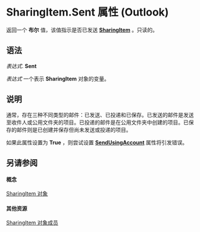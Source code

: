 
# SharingItem.Sent 属性 (Outlook)

返回一个 **布尔** 值，该值指示是否已发送 **[SharingItem](63dd3451-44f3-7cc4-c6e2-7dad5835a7d2.md)** 。只读的。


## 语法

 _表达式_. **Sent**

 _表达式_ 一个表示 **SharingItem** 对象的变量。


## 说明

通常，存在三种不同类型的邮件：已发送、已投递和已保存。已发送的邮件是发送至收件人或公用文件夹的项目。已投递的邮件是在公用文件夹中创建的项目。已保存的邮件则是已创建并保存但尚未发送或投递的项目。

如果此属性设置为 **True** ，则尝试设置 **[SendUsingAccount](32eb7889-e01a-6b03-ddeb-0447da2dc655.md)** 属性将引发错误。


## 另请参阅


#### 概念


[SharingItem 对象](63dd3451-44f3-7cc4-c6e2-7dad5835a7d2.md)
#### 其他资源


[SharingItem 对象成员](719ad60e-2242-2c54-778f-006b61690389.md)